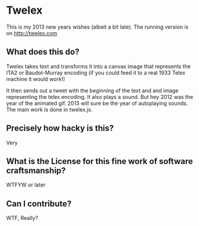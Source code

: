 Twelex
======

This is my 2013 new years wishes (albeit a bit late). The running version is on http://twelex.com

What does this do?
------
Twelex takes text and transforms it into a canvas image that represents  the ITA2 or Baudot-Murray
encoding (if you could feed it to a real 1933 Telex machine it would work!)

It then sends out a tweet with the beginning of the text and and image representing the telex encoding. It also plays a sound. But hey 2012 was the year of the animated gif. 2013 will sure be the year of autoplaying sounds.
The main work is done in twelex.js.

Precisely how hacky is this?
------
Very

What is the License for this fine work of software craftsmanship?
------
WTFYW or later

Can I contribute?
------
WTF, Really?
